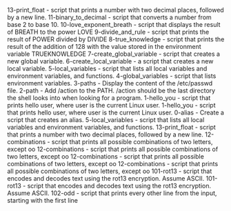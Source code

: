 13-print_float - script that prints a number with two decimal places, followed by a new line.
11-binary_to_decimal - script that converts a number from base 2 to base 10.
10-love_exponent_breath - script that displays the result of BREATH to the power LOVE
9-divide_and_rule - script that prints the result of POWER divided by DIVIDE
8-true_knowledge - script that prints the result of the addition of 128 with the value stored in the environment variable TRUEKNOWLEDGE
7-create_global_variable - script that creates a new global variable.
6-create_local_variable - a script that creates a new local variable.
5-local_variables - script that lists all local variables and environment variables, and functions.
4-global_variables - script that lists environment variables.
3-paths - Display the content of the /etc/passwd file.
2-path - Add /action to the PATH. /action should be the last directory the shell looks into when looking for a program.
1-hello_you - script that prints hello user, where user is the current Linux user.
1-hello_you - script that prints hello user, where user is the current Linux user.
0-alias - Create a script that creates an alias.
5-local_variables - script that lists all local variables and environment variables, and functions.
13-print_float - script that prints a number with two decimal places, followed by a new line.
12-combinations - script that prints all possible combinations of two letters, except oo
12-combinations - script that prints all possible combinations of two letters, except oo
12-combinations - script that prints all possible combinations of two letters, except oo
12-combinations - script that prints all possible combinations of two letters, except oo
101-rot13 - script that encodes and decodes text using the rot13 encryption. Assume ASCII.
101-rot13 - script that encodes and decodes text using the rot13 encryption. Assume ASCII.
102-odd - script that prints every other line from the input, starting with the first line
